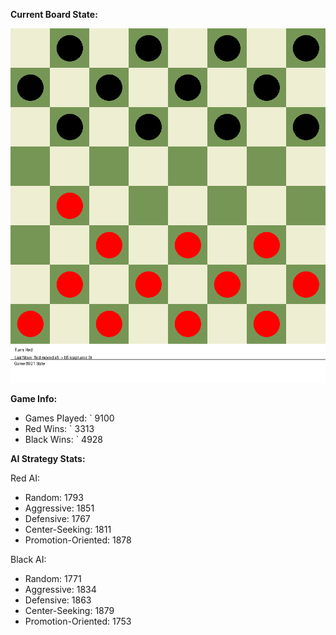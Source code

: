 
**Current Board State:**  
<!-- START_GIF -->
![Checkers Game](./checkers_game.gif)
<!-- END_GIF -->

**Game Info:**  
- Games Played: `<!-- GAMES_PLAYED --> 9100
- Red Wins: `<!-- RED_WINS --> 3313
- Black Wins: `<!-- BLACK_WINS --> 4928

<!-- AI_STATS -->
**AI Strategy Stats:**

Red AI:
- Random: 1793
- Aggressive: 1851
- Defensive: 1767
- Center-Seeking: 1811
- Promotion-Oriented: 1878

Black AI:
- Random: 1771
- Aggressive: 1834
- Defensive: 1863
- Center-Seeking: 1879
- Promotion-Oriented: 1753
